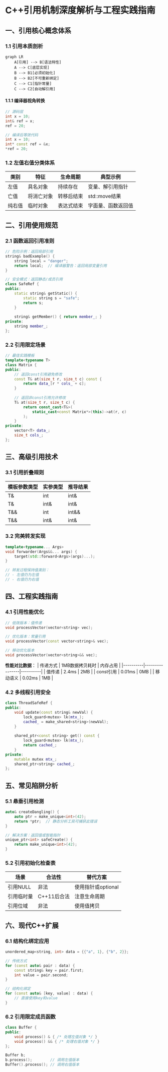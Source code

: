 # C++引用机制深度解析与工程实践指南

## 一、引用核心概念体系

### 1.1 引用本质剖析
```mermaid
graph LR
    A[引用] --> B[语法特性]
    A --> C[底层实现]
    B --> B1[必须初始化]
    B --> B2[不可重新绑定]
    C --> C1[指针常量]
    C --> C2[自动解引用]
```

#### 1.1.1 编译器视角转换
```cpp
// 源码层
int x = 10;
int& ref = x;
ref = 20;

// 编译后等效代码
int x = 10;
int* const ref = &x;
*ref = 20;
```

### 1.2 左值右值分类体系
| 类别 | 特征 | 生命周期 | 典型示例 |
|------|------|----------|----------|
| 左值 | 具名对象 | 持续存在 | 变量、解引用指针 |
| 亡值 | 将消亡对象 | 转移后结束 | std::move结果 |
| 纯右值 | 临时对象 | 表达式结束 | 字面量、函数返回值 |

## 二、引用使用规范

### 2.1 函数返回引用准则
```cpp
// 危险示例：返回局部引用
string& badExample() {
    string local = "danger";
    return local;  // 编译器警告：返回局部变量引用
}

// 安全模式：返回静态/成员引用
class SafeRef {
public:
    static string& getStatic() {
        static string s = "safe";
        return s;
    }
    
    string& getMember() { return member_; }
private:
    string member_;
};
```



### 2.2 引用限定场景
```cpp
// 最佳实践模板
template<typename T>
class Matrix {
public:
    // 返回const引用避免修改
    const T& at(size_t r, size_t c) const {
        return data_[r * cols_ + c];
    }
    
    // 返回非const引用允许修改
    T& at(size_t r, size_t c) {
        return const_cast<T&>(
            static_cast<const Matrix*>(this)->at(r, c)
        );
    }
private:
    vector<T> data_;
    size_t cols_;
};
```

## 三、高级引用技术

### 3.1 引用折叠规则
| 模板参数类型 | 实参类型 | 推导结果 |
|--------------|----------|----------|
| T& | int | int& |
| T& | int& | int& |
| T&& | int | int&& |
| T&& | int& | int& |

### 3.2 完美转发实现
```cpp
template<typename... Args>
void forwarder(Args&&... args) {
    target(std::forward<Args>(args)...);
}

// 转发过程保持值类别：
// - 左值仍为左值
// - 右值仍为右值
```

## 四、工程实践指南

### 4.1 引用性能优化
```cpp
// 低效版本：值传递
void processVector(vector<string> vec);

// 优化版本：常量引用
void processVector(const vector<string>& vec);

// 移动优化版本
void processVector(vector<string>&& vec);
```

**性能对比数据**：
| 传递方式 | 1MB数据拷贝耗时 | 内存占用 |
|----------|----------------|----------|
| 值传递 | 2.4ms | 2MB |
| const引用 | 0.01ms | 0MB |
| 移动语义 | 0.02ms | 1MB |

### 4.2 多线程引用安全
```cpp
class ThreadSafeRef {
public:
    void update(const string& newVal) {
        lock_guard<mutex> lk(mtx_);
        cached_ = make_shared<string>(newVal);
    }
    
    shared_ptr<const string> get() const {
        lock_guard<mutex> lk(mtx_);
        return cached_;
    }
private:
    mutable mutex mtx_;
    shared_ptr<string> cached_;
};
```

## 五、常见陷阱分析

### 5.1 悬垂引用检测
```cpp
auto& createDangling() {
    auto ptr = make_unique<int>(42);
    return *ptr;  // 静态分析工具可捕获此错误
}

// 解决方案：返回值或智能指针
unique_ptr<int> safeCreate() {
    return make_unique<int>(42);
}
```

### 5.2 引用初始化检查表
| 场景 | 合法性 | 替代方案 |
|------|--------|----------|
| 引用NULL | 非法 | 使用指针或optional |
| 引用临时量 | C++11后合法 | 注意生命周期 |
| 引用位域 | 非法 | 使用值拷贝 |

## 六、现代C++扩展

### 6.1 结构化绑定应用
```cpp
unordered_map<string, int> data = {{"a", 1}, {"b", 2}};

// 传统方式
for (const auto& pair : data) {
    const string& key = pair.first;
    int value = pair.second;
}

// 结构化绑定
for (const auto& [key, value] : data) {
    // 直接使用key和value
}
```

### 6.2 引用限定成员函数
```cpp
class Buffer {
public:
    void process() & { /* 处理左值对象 */ }
    void process() && { /* 处理右值对象 */ }
};

Buffer b;
b.process();        // 调用左值版本
Buffer().process(); // 调用右值版本
```

